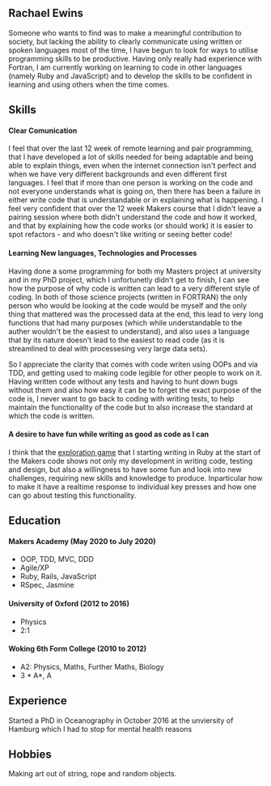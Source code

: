 ## Rachael Ewins

Someone who wants to find was to make a meaningful contribution to society, but lacking the ability to clearly communicate using written or spoken languages most of the time, I have begun to look for ways to utilise programming skills to be productive. Having only really had experience with Fortran, I am currently working on learning to code in other languages (namely Ruby and JavaScript) and to develop the skills to be confident in learning and using others when the time comes. 


## Skills

#### Clear Comunication

I feel that over the last 12 week of remote learning and pair programming, that I have developed a lot of skills needed for being adaptable and being able to explain things, even when the internet connection isn't perfect and when we have very different backgrounds and even different first languages. I feel that if more than one person is working on the code and not everyone understands what is going on, then there has been a failure in either write code that is understandable or in explaining what is happening. I feel very confident that over the 12 week Makers course that I didn't leave a pairing session where both didn't understand the code and how it worked, and that by explaining how the code works (or should work) it is easier to spot refactors - and who doesn't like writing or seeing better code!

#### Learning New languages, Technologies and Processes

Having done a some programming for both my Masters project at university and in my PhD project, which I unfortunetly didn't get to finish, I can see how the purpose of why code is written can lead to a very different style of coding. In both of those science projects (written in FORTRAN) the only person who would be looking at the code would be myself and the only thing that mattered was the processed data at the end, this lead to very long functions that had many purposes (which while understandable to the auther wouldn't be the easiest to understand), and also uses a language that by its nature doesn't lead to the easiest to read code (as it is streamlined to deal with processesing very large data sets). 

So I appreciate the clarity that comes with code writen using OOPs and via TDD, and getting used to making code legible for other people to work on it. Having written code without any tests and having to hunt down bugs without them and also how easy it can be to forget the exact purpose of the code is, I never want to go back to coding with writing tests, to help maintain the functionality of the code but to also increase the standard at which the code is written.

#### A desire to have fun while writing as good as code as I can

I think that the [exploration game](https://github.com/RaeRachael/exploration_game) that I starting writing in Ruby at the start of the Makers code shows not only my development in writing code, testing and design, but also a willingness to have some fun and look into new challenges, requiring new skills and knowledge to produce. Inparticular how to make it have a realtime response to individual key presses and how one can go about testing this functionality. 

## Education

#### Makers Academy (May 2020 to July 2020)

- OOP, TDD, MVC, DDD
- Agile/XP
- Ruby, Rails, JavaScript
- RSpec, Jasmine

#### University of Oxford (2012 to 2016)

- Physics
- 2:1

#### Woking 6th Form College (2010 to 2012)

- A2: Physics, Maths, Further Maths, Biology
- 3 * A*, A

## Experience

Started a PhD in Oceanography in October 2016 at the unviersity of Hamburg which I had to stop for mental health reasons  

## Hobbies

Making art out of string, rope and random objects.

